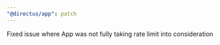 ```yaml
---
"@directus/app": patch
---
```


Fixed issue where App was not fully taking rate limit into consideration
